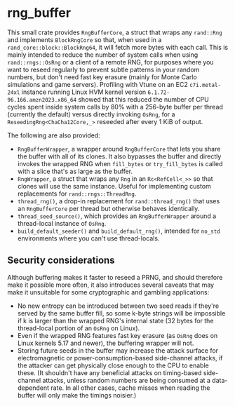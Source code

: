 # rng_buffer

This small crate provides `RngBufferCore`, a struct that wraps any `rand::Rng` and implements `BlockRngCore` so that,
when used in a `rand_core::block::BlockRng64`, it will fetch more bytes with each call. This is mainly intended to
reduce the number of system calls when using `rand::rngs::OsRng` or a client of a remote RNG, for purposes where you
want to reseed regularly to prevent subtle patterns in your random numbers, but don't need fast key erasure (mainly for
Monte Carlo simulations and game servers). Profiling with Vtune on an EC2 `c7i.metal-24xl` instance running Linux HVM
kernel version `6.1.72-96.166.amzn2023.x86_64` showed that this reduced the number of CPU cycles spent inside system 
calls by 80% with a 256-byte buffer per thread (currently the default) versus directly invoking `OsRng`, for a
`ReseedingRng<ChaCha12Core,_>` reseeded after every 1 KiB of output.

The following are also provided:

* `RngBufferWrapper`, a wrapper around `RngBufferCore` that lets you share the buffer with all of its clones. It also
  bypasses the buffer and directly invokes the wrapped RNG when `fill_bytes` or `try_fill_bytes` is called with a slice
  that's as large as the buffer.
* `RngWrapper`, a struct that wraps any `Rng` in an `Rc<RefCell<_>>` so that clones will use the same instance. Useful
  for implementing custom replacements for `rand::rngs::ThreadRng`.
* `thread_rng()`, a drop-in replacement for `rand::thread_rng()` that uses an `RngBufferCore` per thread but otherwise
  behaves identically.
* `thread_seed_source()`, which provides an `RngBufferWrapper` around a thread-local instance of `OsRng`.
* `build_default_seeder()` and `build_default_rng()`, intended for `no_std` environments where you can't use 
  thread-locals.

## Security considerations

Although buffering makes it faster to reseed a PRNG, and should therefore make it possible more often, it also
introduces several caveats that may make it unsuitable for some cryptographic and gambling applications:

* No new entropy can be introduced between two seed reads if they're served by the same buffer fill, so some k-byte
  strings will be impossible if k is larger than the wrapped RNG's internal state (32 bytes for the thread-local portion
  of an `OsRng` on Linux).
* Even if the wrapped RNG features fast key erasure (as `OsRng` does on Linux kernels 5.17 and newer), the buffering
  wrapper will not.
* Storing future seeds in the buffer may increase the attack surface for electromagnetic or power-consumption-based
  side-channel attacks, if the attacker can get physically close enough to the CPU to enable these. (It shouldn't have
  any beneficial attacks on timing-based side-channel attacks, unless random numbers are being consumed at a
  data-dependent rate. In all other cases, cache misses when reading the buffer will only make the timings noisier.)